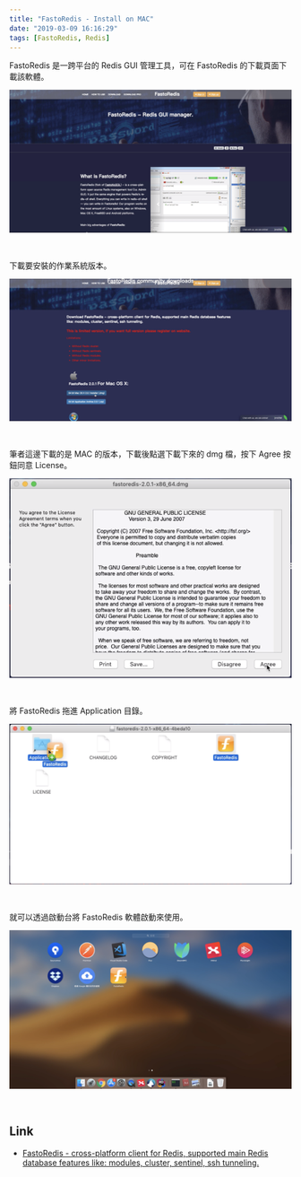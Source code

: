 ```yaml
---
title: "FastoRedis - Install on MAC"
date: "2019-03-09 16:16:29"
tags: [FastoRedis, Redis]
---
```



FastoRedis 是一跨平台的 Redis GUI 管理工具，可在 FastoRedis 的下載頁面下載該軟體。  

<!-- More -->

![1.png](1.png)

<br/>


下載要安裝的作業系統版本。  

![2.png](2.png)

<br/>


筆者這邊下載的是 MAC 的版本，下載後點選下載下來的 dmg 檔，按下 Agree 按鈕同意 License。  

![3.png](3.png)

<br/>


將 FastoRedis 拖進 Application 目錄。  

![4.png](4.png)

<br/>


就可以透過啟動台將 FastoRedis 軟體啟動來使用。  

![5.png](5.png)

<br/>


Link
----
* [FastoRedis - cross-platform client for Redis, supported main Redis database features like: modules, cluster, sentinel, ssh tunneling.](https://fastoredis.com/)
